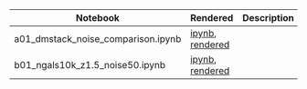 |  Notebook | Rendered   | Description  |  Author |
|---|---|---|---|
| a01_dmstack_noise_comparison.ipynb  | [ipynb](https://github.com/bpRsh/shear_analysis_after_dmstack/blob/master/Fall_2020/2020_08_24/a01_dmstack_noise_comparison.ipynb), [rendered](https://nbviewer.jupyter.org/github/bpRsh/shear_analysis_after_dmstack/blob/master/Fall_2020/2020_08_24/a01_dmstack_noise_comparison.ipynb)  |   | [Bhishan Poudel](https://bhishanpdl.github.io/)  |
| b01_ngals10k_z1.5_noise50.ipynb  | [ipynb](https://github.com/bpRsh/shear_analysis_after_dmstack/blob/master/Fall_2020/2020_08_24/b01_ngals10k_z1.5_noise50.ipynb), [rendered](https://nbviewer.jupyter.org/github/bpRsh/shear_analysis_after_dmstack/blob/master/Fall_2020/2020_08_24/b01_ngals10k_z1.5_noise50.ipynb)  |   | [Bhishan Poudel](https://bhishanpdl.github.io/)  |

